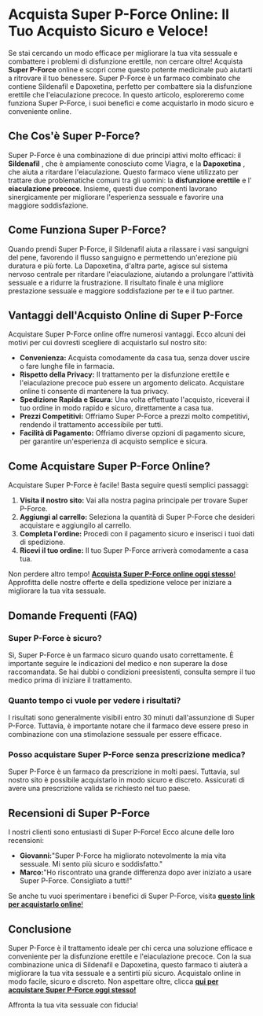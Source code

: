 # Acquista Super P-Force Online: Il Tuo Acquisto Sicuro e Veloce!

Se stai cercando un modo efficace per migliorare la tua vita sessuale e combattere i problemi di disfunzione erettile, non cercare oltre! Acquista **Super P-Force** online e scopri come questo potente medicinale può aiutarti a ritrovare il tuo benessere. Super P-Force è un farmaco combinato che contiene Sildenafil e Dapoxetina, perfetto per combattere sia la disfunzione erettile che l'eiaculazione precoce. In questo articolo, esploreremo come funziona Super P-Force, i suoi benefici e come acquistarlo in modo sicuro e conveniente online.

## Che Cos'è Super P-Force?

Super P-Force è una combinazione di due principi attivi molto efficaci: il **Sildenafil** , che è ampiamente conosciuto come Viagra, e la **Dapoxetina** , che aiuta a ritardare l'eiaculazione. Questo farmaco viene utilizzato per trattare due problematiche comuni tra gli uomini: la **disfunzione erettile** e l' **eiaculazione precoce**. Insieme, questi due componenti lavorano sinergicamente per migliorare l'esperienza sessuale e favorire una maggiore soddisfazione.

## Come Funziona Super P-Force?

Quando prendi Super P-Force, il Sildenafil aiuta a rilassare i vasi sanguigni del pene, favorendo il flusso sanguigno e permettendo un'erezione più duratura e più forte. La Dapoxetina, d'altra parte, agisce sul sistema nervoso centrale per ritardare l'eiaculazione, aiutando a prolungare l'attività sessuale e a ridurre la frustrazione. Il risultato finale è una migliore prestazione sessuale e maggiore soddisfazione per te e il tuo partner.

## Vantaggi dell'Acquisto Online di Super P-Force

Acquistare Super P-Force online offre numerosi vantaggi. Ecco alcuni dei motivi per cui dovresti scegliere di acquistarlo sul nostro sito:

- **Convenienza:** Acquista comodamente da casa tua, senza dover uscire o fare lunghe file in farmacia.
- **Rispetto della Privacy:** Il trattamento per la disfunzione erettile e l'eiaculazione precoce può essere un argomento delicato. Acquistare online ti consente di mantenere la tua privacy.
- **Spedizione Rapida e Sicura:** Una volta effettuato l'acquisto, riceverai il tuo ordine in modo rapido e sicuro, direttamente a casa tua.
- **Prezzi Competitivi:** Offriamo Super P-Force a prezzi molto competitivi, rendendo il trattamento accessibile per tutti.
- **Facilità di Pagamento:** Offriamo diverse opzioni di pagamento sicure, per garantire un'esperienza di acquisto semplice e sicura.

## Come Acquistare Super P-Force Online?

Acquistare Super P-Force è facile! Basta seguire questi semplici passaggi:

1. **Visita il nostro sito:** Vai alla nostra pagina principale per trovare Super P-Force.
2. **Aggiungi al carrello:** Seleziona la quantità di Super P-Force che desideri acquistare e aggiungilo al carrello.
3. **Completa l'ordine:** Procedi con il pagamento sicuro e inserisci i tuoi dati di spedizione.
4. **Ricevi il tuo ordine:** Il tuo Super P-Force arriverà comodamente a casa tua.

Non perdere altro tempo! [**Acquista Super P-Force online oggi stesso**!](https://tinyurl.com/buysuperpforce) Approfitta delle nostre offerte e della spedizione veloce per iniziare a migliorare la tua vita sessuale.

## Domande Frequenti (FAQ)

### Super P-Force è sicuro?

Sì, Super P-Force è un farmaco sicuro quando usato correttamente. È importante seguire le indicazioni del medico e non superare la dose raccomandata. Se hai dubbi o condizioni preesistenti, consulta sempre il tuo medico prima di iniziare il trattamento.

### Quanto tempo ci vuole per vedere i risultati?

I risultati sono generalmente visibili entro 30 minuti dall'assunzione di Super P-Force. Tuttavia, è importante notare che il farmaco deve essere preso in combinazione con una stimolazione sessuale per essere efficace.

### Posso acquistare Super P-Force senza prescrizione medica?

Super P-Force è un farmaco da prescrizione in molti paesi. Tuttavia, sul nostro sito è possibile acquistarlo in modo sicuro e discreto. Assicurati di avere una prescrizione valida se richiesto nel tuo paese.

## Recensioni di Super P-Force

I nostri clienti sono entusiasti di Super P-Force! Ecco alcune delle loro recensioni:

- **Giovanni:**"Super P-Force ha migliorato notevolmente la mia vita sessuale. Mi sento più sicuro e soddisfatto."
- **Marco:**"Ho riscontrato una grande differenza dopo aver iniziato a usare Super P-Force. Consigliato a tutti!"

Se anche tu vuoi sperimentare i benefici di Super P-Force, visita [**questo link per acquistarlo online**!](https://tinyurl.com/buysuperpforce)

## Conclusione

Super P-Force è il trattamento ideale per chi cerca una soluzione efficace e conveniente per la disfunzione erettile e l'eiaculazione precoce. Con la sua combinazione unica di Sildenafil e Dapoxetina, questo farmaco ti aiuterà a migliorare la tua vita sessuale e a sentirti più sicuro. Acquistalo online in modo facile, sicuro e discreto. Non aspettare oltre, clicca [**qui per acquistare Super P-Force oggi stesso!**](https://tinyurl.com/buysuperpforce)

Affronta la tua vita sessuale con fiducia!
